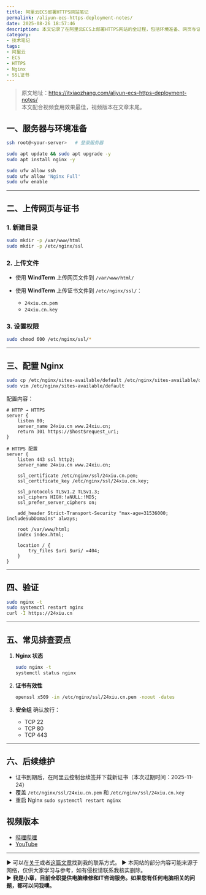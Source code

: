 ```yaml
---
title: 阿里云ECS部署HTTPS网站笔记
permalink: /aliyun-ecs-https-deployment-notes/
date: 2025-08-26 18:57:46
description: 本文记录了在阿里云ECS上部署HTTPS网站的全过程，包括环境准备、网页与证书上传、Nginx配置、验证及常见故障排查。
category:
- 技术笔记
tags:
- 阿里云
- ECS
- HTTPS
- Nginx
- SSL证书
---
```


> 原文地址：<https://itxiaozhang.com/aliyun-ecs-https-deployment-notes/>  
> 本文配合视频食用效果最佳，视频版本在文章末尾。

## 一、服务器与环境准备

```bash
ssh root@<your-server>   # 登录服务器

sudo apt update && sudo apt upgrade -y
sudo apt install nginx -y

sudo ufw allow ssh
sudo ufw allow 'Nginx Full'
sudo ufw enable
```

---

## 二、上传网页与证书

### 1. 新建目录

```bash
sudo mkdir -p /var/www/html
sudo mkdir -p /etc/nginx/ssl
```

### 2. 上传文件

* 使用 **WindTerm** 上传网页文件到 `/var/www/html/`
* 使用 **WindTerm** 上传证书文件到 `/etc/nginx/ssl/`：

  * `24xiu.cn.pem`
  * `24xiu.cn.key`

### 3. 设置权限

```bash
sudo chmod 600 /etc/nginx/ssl/*
```

---

## 三、配置 Nginx

```bash
sudo cp /etc/nginx/sites-available/default /etc/nginx/sites-available/default.bak
sudo vim /etc/nginx/sites-available/default
```

配置内容：

```nginx
# HTTP → HTTPS
server {
    listen 80;
    server_name 24xiu.cn www.24xiu.cn;
    return 301 https://$host$request_uri;
}

# HTTPS 配置
server {
    listen 443 ssl http2;
    server_name 24xiu.cn www.24xiu.cn;

    ssl_certificate /etc/nginx/ssl/24xiu.cn.pem;
    ssl_certificate_key /etc/nginx/ssl/24xiu.cn.key;

    ssl_protocols TLSv1.2 TLSv1.3;
    ssl_ciphers HIGH:!aNULL:!MD5;
    ssl_prefer_server_ciphers on;

    add_header Strict-Transport-Security "max-age=31536000; includeSubDomains" always;

    root /var/www/html;
    index index.html;

    location / {
        try_files $uri $uri/ =404;
    }
}
```

---

## 四、验证

```bash
sudo nginx -t
sudo systemctl restart nginx
curl -I https://24xiu.cn
```

---

## 五、常见排查要点

1. **Nginx 状态**

   ```bash
   sudo nginx -t
   systemctl status nginx
   ```

2. **证书有效性**

   ```bash
   openssl x509 -in /etc/nginx/ssl/24xiu.cn.pem -noout -dates
   ```

3. **安全组**
   确认放行：

   * TCP 22
   * TCP 80
   * TCP 443

---

## 六、后续维护

* 证书到期后，在阿里云控制台续签并下载新证书（本次过期时间：2025-11-24）
* 覆盖 `/etc/nginx/ssl/24xiu.cn.pem` 和 `/etc/nginx/ssl/24xiu.cn.key`
* 重启 Nginx `sudo systemctl restart nginx`

## 视频版本

* [哔哩哔哩](https://space.bilibili.com/3546607630944387)
* [YouTube](https://www.youtube.com/@itxiaozhang)

---
▶ 可以在[关于](https://itxiaozhang.com/about/)或者[这篇文章](https://itxiaozhang.com/about-computer-repair-services-with-me/)找到我的联系方式。
▶ 本网站的部分内容可能来源于网络，仅供大家学习与参考，如有侵权请联系我核实删除。  
▶ **我是小章，目前全职提供电脑维修和IT咨询服务。如果您有任何电脑相关的问题，都可以问我噢。**  
